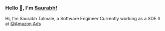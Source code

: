 ### Hello 👋, I'm [Saurabh!](https://saurprg.github.io/saurprg)
Hi, I'm Saurabh Talmale, a Software Engineer Currently working as a SDE II at [@Amazon Ads](https://www.amazon.com/) 


